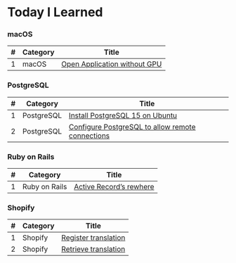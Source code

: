 # Today I Learned

### macOS
| # | Category | Title |
|---| -------- | ----- |
| 1 | macOS | [Open Application without GPU](./macOS/open-application-without-gpu.md) |

### PostgreSQL
| # | Category | Title |
|---| -------- | ----- |
| 1 | PostgreSQL | [Install PostgreSQL 15 on Ubuntu](./PostgreSQL/install-postgresql15-on-ubuntu.md) |
| 2 | PostgreSQL | [Configure PostgreSQL to allow remote connections](./PostgreSQL/configure-postgresql-to-allow-remote-connections.md) |

### Ruby on Rails
| # | Category | Title |
|---| -------- | ----- |
| 1 | Ruby on Rails | [Active Record’s rewhere](./Rails/active-record-rewhere.md) |

### Shopify
| # | Category | Title |
|---| -------- | ----- |
| 1 | Shopify | [Register translation](./Shopify/Localizatons/register-translation.md) |
| 2 | Shopify | [Retrieve translation](./Shopify/Localizatons/retrieve-translation.md) |
